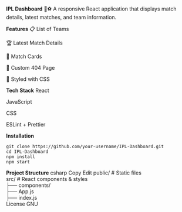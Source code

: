 **IPL Dashboard** 🏏⚽
A responsive React application that displays match details, latest matches, and team information.

**Features**
📋 List of Teams

🏆 Latest Match Details

📅 Match Cards

🚫 Custom 404 Page

🎨 Styled with CSS

**Tech Stack**
React

JavaScript

CSS

ESLint + Prettier

**Installation**
```
git clone https://github.com/your-username/IPL-Dashboard.git
cd IPL-Dashboard
npm install
npm start
```
**Project Structure**
csharp
Copy
Edit
public/         # Static files  
src/            # React components & styles  
 ├── components/  
 ├── App.js  
 ├── index.js  
License
GNU
